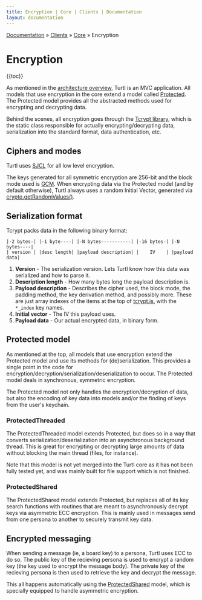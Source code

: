 ```yaml
---
title: Encryption | Core | Clients | Documentation
layout: documentation
---
```


<div class="breadcrumb">
    <a href="/docs">Documentation</a> &raquo;
    <a href="/docs/clients/index">Clients</a> &raquo;
    <a href="/docs/clients/core/index">Core</a> &raquo;
    Encryption
</div>

# Encryption
{{toc}}

As mentioned in the [architecture overview](/docs/clients/core/architecture),
Turtl is an MVC application. All models that use encryption in the core extend
a model called [Protected](https://github.com/turtl/js/blob/master/models/_protected.js).
The Protected model provides all the abstracted methods used for encrypting and
decrypting data.

Behind the scenes, all encryption goes through the [Tcrypt library](https://github.com/turtl/js/blob/master/library/tcrypt.js),
which is the static class responsible for actually encrypting/decrypting data,
serialization into the standard format, data authentication, etc.

## Ciphers and modes
Turtl uses [SJCL](http://bitwiseshiftleft.github.io/sjcl/) for all low
level encryption.

The keys generated for all symmetric encryption are 256-bit and the block mode
used is [GCM](http://en.wikipedia.org/wiki/Galois/Counter_Mode).
When encrypting data via the Protected model (and by default otherwise), Turtl
always uses a random Initial Vector, generated via [crypto.getRandomValues()](https://developer.mozilla.org/en-US/docs/Web/API/window.crypto.getRandomValues).

## Serialization format
Tcrypt packs data in the following binary format:

```
|-2 bytes-| |-1 byte----| |-N bytes-----------| |-16 bytes-| |-N bytes----|
| version | |desc length| |payload description| |    IV    | |payload data|
```

1. __Version__ - The serialization version. Lets Turtl know how this data was
serialized and how to parse it.
1. __Description length__ - How many bytes long the payload description is.
1. __Payload description__ - Describes the cipher used, the block mode, the 
padding method, the key derivation method, and possibly more. These are just
array indexes of the items at the top of [tcrypt.js](https://github.com/turtl/js/blob/master/library/tcrypt.js),
with the `*_index` key names.
1. __Initial vector__ - The IV this payload uses.
1. __Payload data__ - Our actual encrypted data, in binary form.

## Protected model
As mentioned at the top, all models that use encryption extend the Protected
model and use its methods for (de)serialization. This provides a single point
in the code for encryption/decryption/serialization/deserialization to occur.
The Protected model deals in synchronous, symmetric encryption.

The Protected model not only handles the encryption/decryption of data, but
also the encoding of key data into models and/or the finding of keys from the
user's keychain.

### ProtectedThreaded
The ProtectedThreaded model extends Protected, but does so in a way that
converts serialization/deserialization into an asynchronous background thread.
This is great for encrypting or decrypting large amounts of data without
blocking the main thread (files, for instance).

Note that this model is not yet merged into the Turtl core as it has not been
fully tested yet, and was mainly built for file support which is not finished.

### ProtectedShared
The ProtectedShared model extends Protected, but replaces all of its key search
functions with routines that are meant to asynchronously decrypt keys via
asymmetric ECC encryption. This is mainly used in messages send from one persona
to another to securely transmit key data.

## Encrypted messaging
When sending a message (ie, a board key) to a persona, Turtl uses ECC to do so.
The public key of the recieving persona is used to encrypt a random key (the key
used to encrypt the message body). The private key of the recieving persona is
then used to retrieve the key and decrypt the message.

This all happens automatically using the [ProtectedShared](#protectedshared)
model, which is specially equipped to handle asymmetric encryption.

